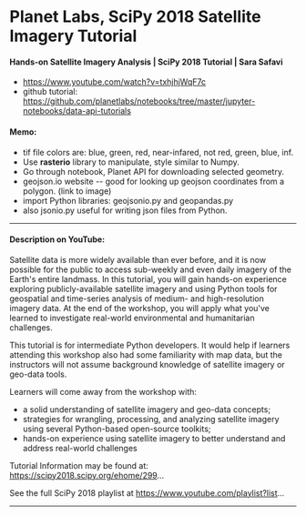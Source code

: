 # Planet Labs, SciPy 2018 Satellite Imagery Tutorial

#### Hands-on Satellite Imagery Analysis | SciPy 2018 Tutorial | Sara Safavi  
  * https://www.youtube.com/watch?v=txhjhjWqF7c  
  * github tutorial: https://github.com/planetlabs/notebooks/tree/master/jupyter-notebooks/data-api-tutorials  
  
#### Memo: 
  * tif file colors are: blue, green, red, near-infared, not red, green, blue, inf.  
  * Use **rasterio** library to manipulate, style similar to Numpy.  
  * Go through notebook, Planet API for downloading selected geometry.  
  * geojson.io website -- good for looking up geojson coordinates from a polygon. 
    (link to image)
  * import Python libraries: geojsonio.py and geopandas.py  
  * also jsonio.py useful for writing json files from Python.  

---  

#### Description on YouTube:  
Satellite data is more widely available than ever before, and it is now possible for the public to access sub-weekly and even daily imagery of the Earth's entire landmass. In this tutorial, you will gain hands-on experience exploring publicly-available satellite imagery and using Python tools for geospatial and time-series analysis of medium- and high-resolution imagery data. At the end of the workshop, you will apply what you've learned to investigate real-world environmental and humanitarian challenges. 
 
 This tutorial is for intermediate Python developers. It would help if learners attending this workshop also had some familiarity with map data, but the instructors will not assume background knowledge of satellite imagery or geo-data tools. 
 
 Learners will come away from the workshop with: 
 - a solid understanding of satellite imagery and geo-data concepts; 
 - strategies for wrangling, processing, and analyzing satellite imagery using several Python-based open-source toolkits; 
 - hands-on experience using satellite imagery to better understand and address real-world challenges

Tutorial Information may be found at: https://scipy2018.scipy.org/ehome/299...

See the full SciPy 2018 playlist at https://www.youtube.com/playlist?list...

---  



